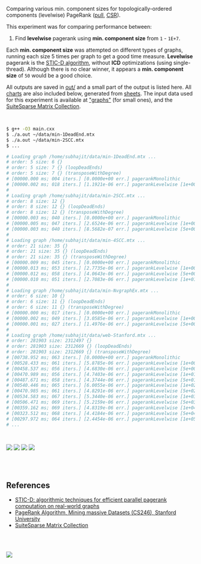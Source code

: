 Comparing various min. component sizes for topologically-ordered components
(levelwise) PageRank ([pull], [CSR]).

This experiment was for comparing performance between:
1. Find **levelwise** pagerank using **min. component size** from `1` - `1E+7`.

Each **min. component size** was attempted on different types of graphs,
running each size 5 times per graph to get a good time measure. **Levelwise**
pagerank is the [STIC-D algorithm], without **ICD** optimizations (using
single-thread). Although there is no clear winner, it appears a
**min. component size** of `50` would be a good choice.

All outputs are saved in [out/](out/) and a small part of the output is listed
here. All [charts] are also included below, generated from [sheets]. The input
data used for this experiment is available at ["graphs"] (for small ones), and
the [SuiteSparse Matrix Collection].

<br>

```bash
$ g++ -O3 main.cxx
$ ./a.out ~/data/min-1DeadEnd.mtx
$ ./a.out ~/data/min-2SCC.mtx
$ ...

# Loading graph /home/subhajit/data/min-1DeadEnd.mtx ...
# order: 5 size: 6 {}
# order: 5 size: 7 {} (loopDeadEnds)
# order: 5 size: 7 {} (transposeWithDegree)
# [00000.000 ms; 004 iters.] [0.0000e+00 err.] pagerankMonolithic
# [00000.002 ms; 018 iters.] [1.1921e-06 err.] pagerankLevelwise [1e+00 min-component-size]
#
# Loading graph /home/subhajit/data/min-2SCC.mtx ...
# order: 8 size: 12 {}
# order: 8 size: 12 {} (loopDeadEnds)
# order: 8 size: 12 {} (transposeWithDegree)
# [00000.003 ms; 040 iters.] [0.0000e+00 err.] pagerankMonolithic
# [00000.005 ms; 047 iters.] [2.6524e-06 err.] pagerankLevelwise [1e+00 min-component-size]
# [00000.003 ms; 040 iters.] [8.5682e-07 err.] pagerankLevelwise [5e+00 min-component-size]
#
# Loading graph /home/subhajit/data/min-4SCC.mtx ...
# order: 21 size: 35 {}
# order: 21 size: 35 {} (loopDeadEnds)
# order: 21 size: 35 {} (transposeWithDegree)
# [00000.009 ms; 045 iters.] [0.0000e+00 err.] pagerankMonolithic
# [00000.013 ms; 053 iters.] [2.7735e-06 err.] pagerankLevelwise [1e+00 min-component-size]
# [00000.012 ms; 058 iters.] [4.0643e-06 err.] pagerankLevelwise [5e+00 min-component-size]
# [00000.010 ms; 051 iters.] [2.7083e-06 err.] pagerankLevelwise [1e+01 min-component-size]
#
# Loading graph /home/subhajit/data/min-NvgraphEx.mtx ...
# order: 6 size: 10 {}
# order: 6 size: 11 {} (loopDeadEnds)
# order: 6 size: 11 {} (transposeWithDegree)
# [00000.000 ms; 017 iters.] [0.0000e+00 err.] pagerankMonolithic
# [00000.002 ms; 049 iters.] [3.0585e-06 err.] pagerankLevelwise [1e+00 min-component-size]
# [00000.001 ms; 027 iters.] [1.4976e-06 err.] pagerankLevelwise [5e+00 min-component-size]
#
# Loading graph /home/subhajit/data/web-Stanford.mtx ...
# order: 281903 size: 2312497 {}
# order: 281903 size: 2312669 {} (loopDeadEnds)
# order: 281903 size: 2312669 {} (transposeWithDegree)
# [00738.952 ms; 063 iters.] [0.0000e+00 err.] pagerankMonolithic
# [00528.433 ms; 061 iters.] [5.8785e-06 err.] pagerankLevelwise [1e+00 min-component-size]
# [00458.537 ms; 056 iters.] [4.6830e-06 err.] pagerankLevelwise [5e+00 min-component-size]
# [00470.989 ms; 056 iters.] [4.7403e-06 err.] pagerankLevelwise [1e+01 min-component-size]
# [00487.671 ms; 058 iters.] [4.3744e-06 err.] pagerankLevelwise [5e+01 min-component-size]
# [00540.446 ms; 065 iters.] [6.0055e-06 err.] pagerankLevelwise [1e+02 min-component-size]
# [00470.985 ms; 061 iters.] [4.8291e-06 err.] pagerankLevelwise [5e+02 min-component-size]
# [00534.583 ms; 067 iters.] [5.3440e-06 err.] pagerankLevelwise [1e+03 min-component-size]
# [00506.471 ms; 069 iters.] [5.2159e-06 err.] pagerankLevelwise [5e+03 min-component-size]
# [00359.162 ms; 069 iters.] [4.8319e-06 err.] pagerankLevelwise [1e+04 min-component-size]
# [00323.512 ms; 068 iters.] [4.4184e-06 err.] pagerankLevelwise [5e+04 min-component-size]
# [00297.972 ms; 064 iters.] [2.4454e-06 err.] pagerankLevelwise [1e+05 min-component-size]
# ...
```

<br>

[![](https://i.imgur.com/awWEd8m.png)][sheets]
[![](https://i.imgur.com/I0tdoJv.png)][sheets]
[![](https://i.imgur.com/GcUmIGy.png)][sheets]
[![](https://i.imgur.com/wHMdTfB.png)][sheets]

<br>
<br>


## References

- [STIC-D: algorithmic techniques for efficient parallel pagerank computation on real-world graphs][STIC-D algorithm]
- [PageRank Algorithm, Mining massive Datasets (CS246), Stanford University](http://snap.stanford.edu/class/cs246-videos-2019/lec9_190205-cs246-720.mp4)
- [SuiteSparse Matrix Collection]

<br>
<br>

[![](https://i.imgur.com/1VFZdqh.jpg)](https://www.youtube.com/watch?v=vbXTZlJ5fHU)

[pull]: https://github.com/puzzlef/pagerank-push-vs-pull
[CSR]: https://github.com/puzzlef/pagerank-class-vs-csr
[STIC-D algorithm]: https://www.slideshare.net/SubhajitSahu/sticd-algorithmic-techniques-for-efficient-parallel-pagerank-computation-on-realworld-graphs
[charts]: https://photos.app.goo.gl/KveUUSpamrPKPmvY6
[sheets]: https://docs.google.com/spreadsheets/d/1cdH3LURJo4KfflTF0grHtICUsaEmDHxKGy4Vti4eZc8/edit?usp=sharing
["graphs"]: https://github.com/puzzlef/graphs
[SuiteSparse Matrix Collection]: https://suitesparse-collection-website.herokuapp.com

